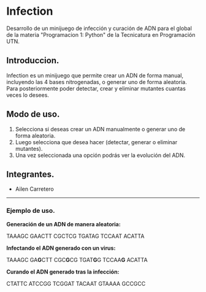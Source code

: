 # Infection
Desarrollo de un minijuego de infección y curación de ADN para el global de la materia "Programacion 1: Python" de la Tecnicatura en Programación UTN.

## Introduccion.
Infection es un minijuego que permite crear un ADN de forma manual, incluyendo las 4 bases nitrogenadas, o generar uno de forma aleatoria. Para posteriormente poder detectar, crear y eliminar mutantes cuantas veces lo desees.

## Modo de uso.
1. Selecciona si deseas crear un ADN manualmente o generar uno de forma aleatoria.
2. Luego selecciona que desea hacer (detectar, generar o eliminar mutantes).
3. Una vez seleccionada una opción podrás ver la evolución del ADN.

## Integrantes.
* Ailen Carretero

---

### Ejemplo de uso.

**Generación de un ADN de manera aleatoria:**

TAAAGC
GAACTT
CGCTCG
TGATAG
TCCAAT
ACATTA

**Infectando el ADN generado con un virus:**

TAAAGC
GA**G**CTT
CGC**G**CG
TGAT**G**G
TCCAA**G**
ACATTA

**Curando el ADN generado tras la infección:**

CTATTC
ATCCGG
TCGGAT
TACAAT
GTAAAA
GCCGCC